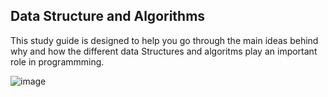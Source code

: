 ## Data Structure and Algorithms

This study guide is designed to help you go through the main ideas behind why and how the different data Structures and algoritms play an important role in programmming.

![image](https://user-images.githubusercontent.com/58360576/176410200-5d8b4b1c-f926-4e6b-9602-992a6bc88548.png)


```
```
